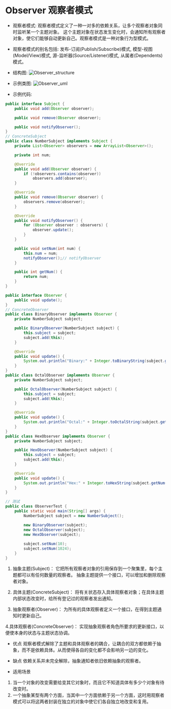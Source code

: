# Observer 观察者模式

- 观察者模式:
观察者模式定义了一种一对多的依赖关系，让多个观察者对象同时监听某一个主题对象。
这个主题对象在状态发生变化时，会通知所有观察者对象，使它们能够自动更新自己。观察者模式是一种对象行为型模式。

- 观察者模式的别名包括:
发布-订阅(Publish/Subscribe)模式, 模型-视图(Model/View)模式,
源-监听器(Source/Listener)模式, 从属者(Dependents)模式。

- 结构图:
![Observer_structure](http://git.oschina.net/longshu/DesignPatterns/raw/master/images/16.Observer_structure.png)

- 示例类图:
![Observer_uml](http://git.oschina.net/longshu/DesignPatterns/raw/master/images/16.Observer_uml.png)

- 示例代码:
```java
public interface Subject {
	public void add(Observer observer);

	public void remove(Observer observer);

	public void notifyObserver();
}
// ConcreteSubject
public class NumberSubject implements Subject {
	private List<Observer> observers = new ArrayList<Observer>();

	private int num;

	@Override
	public void add(Observer observer) {
		if (!observers.contains(observer))
			observers.add(observer);
	}

	@Override
	public void remove(Observer observer) {
		observers.remove(observer);
	}

	@Override
	public void notifyObserver() {
		for (Observer observer : observers) {
			observer.update();
		}
	}

	public void setNum(int num) {
		this.num = num;
		notifyObserver();// notifyObserver
	}

	public int getNum() {
		return num;
	}
}

public interface Observer {
	public void update();
}
// ConcreteObserver
public class BinaryObserver implements Observer {
	private NumberSubject subject;

	public BinaryObserver(NumberSubject subject) {
		this.subject = subject;
		subject.add(this);
	}

	@Override
	public void update() {
		System.out.println("Binary:" + Integer.toBinaryString(subject.getNum()));
	}
}
public class OctalObserver implements Observer {
	private NumberSubject subject;

	public OctalObserver(NumberSubject subject) {
		this.subject = subject;
		subject.add(this);
	}

	@Override
	public void update() {
		System.out.println("Octal:" + Integer.toOctalString(subject.getNum()));
	}
}
public class HexObserver implements Observer {
	private NumberSubject subject;

	public HexObserver(NumberSubject subject) {
		this.subject = subject;
		subject.add(this);
	}

	@Override
	public void update() {
		System.out.println("Hex:" + Integer.toHexString(subject.getNum()).toUpperCase());
	}
}

// 测试
public class ObserverTest {
	public static void main(String[] args) {
		NumberSubject subject = new NumberSubject();

		new BinaryObserver(subject);
		new OctalObserver(subject);
		new HexObserver(subject);
		
		subject.setNum(10);
		subject.setNum(1024);
	}
}
```

1. 抽象主题(Subject)：
它把所有观察者对象的引用保存到一个聚集里，每个主题都可以有任何数量的观察者。
抽象主题提供一个接口，可以增加和删除观察者对象。

2. 具体主题(ConcreteSubject)：
将有关状态存入具体观察者对象；在具体主题内部状态改变时，给所有登记过的观察者发出通知。

3. 抽象观察者(Observer)：
为所有的具体观察者定义一个接口，在得到主题通知时更新自己。

4.具体观察者(ConcreteObserver)：
实现抽象观察者角色所要求的更新接口，以便使本身的状态与主题状态协调。

- 优点
观察者模式解除了主题和具体观察者的耦合，让耦合的双方都依赖于抽象，而不是依赖具体。从而使得各自的变化都不会影响另一边的变化。

- 缺点
依赖关系并未完全解除，抽象通知者依旧依赖抽象的观察者。

- 适用场景
1.  当一个对象的改变需要给变其它对象时，而且它不知道具体有多少个对象有待改变时。
2. 一个抽象某型有两个方面，当其中一个方面依赖于另一个方面，这时用观察者模式可以将这两者封装在独立的对象中使它们各自独立地改变和复用。